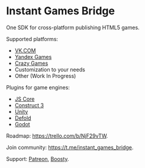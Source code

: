 # Instant Games Bridge
One SDK for cross-platform publishing HTML5 games.

Supported platforms:
+ [VK.COM](https://vk.com)
+ [Yandex Games](https://yandex.com/games/)
+ [Crazy Games](https://crazygames.com)
+ Customization to your needs
+ Other (Work In Progress)

Plugins for game engines:
+ [JS Core](https://github.com/instant-games-bridge/instant-games-bridge)
+ [Construct 3](https://github.com/instant-games-bridge/instant-games-bridge-construct)
+ [Unity](https://github.com/instant-games-bridge/instant-games-bridge-unity)
+ [Defold](https://github.com/instant-games-bridge/instant-games-bridge-defold)
+ [Godot](https://github.com/instant-games-bridge/instant-games-bridge-godot)

Roadmap: https://trello.com/b/NjF29vTW.

Join community: https://t.me/instant_games_bridge.

Support: [Patreon](https://www.patreon.com/mewton), [Boosty](https://boosty.to/mewton).